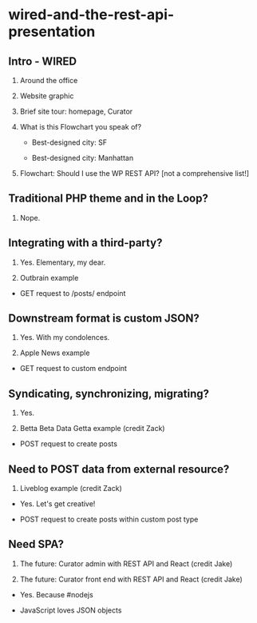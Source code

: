 # wired-and-the-rest-api-presentation

## Intro - WIRED

1.  Around the office

1.  Website graphic

1.  Brief site tour: homepage, Curator

1.  What is this Flowchart you speak of?

    *  Best-designed city: SF

    *  Best-designed city: Manhattan

1.  Flowchart:  Should I use the WP REST API? [not a comprehensive list!]

##  Traditional PHP theme and in the Loop?

1.  Nope.

##  Integrating with a third-party?

1.  Yes.  Elementary, my dear.

1.  Outbrain example

*  GET request to /posts/ endpoint

##  Downstream format is custom JSON?

1.  Yes.  With my condolences.

1.  Apple News example

*  GET request to custom endpoint

##  Syndicating, synchronizing, migrating?

1.  Yes.

1.  Betta Beta Data Getta example (credit Zack)

*  POST request to create posts

##  Need to POST data from external resource?

1.  Liveblog example (credit Zack)

*  Yes.  Let's get creative!

*  POST request to create posts within custom post type

##  Need SPA?

1.  The future: Curator admin with REST API and React (credit Jake)

1.  The future: Curator front end with REST API and React (credit Jake)

*  Yes.  Because #nodejs

*  JavaScript loves JSON objects
